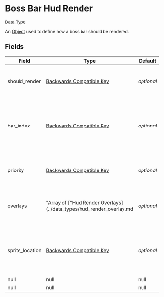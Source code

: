 # Boss Bar Hud Render
[Data Type](../data_types.md)

An [Object](object.md) used to define how a boss bar should be rendered.
## Fields

 | Field | Type | Default | Description | 
|---|---|---|---|
 | should_render | [Backwards Compatible Key](null.md) | _optional_ | Whether the bar should be visible or not. | 
 | bar_index | [Backwards Compatible Key](null.md) | _optional_ | The indexed position of the bar on the sprite to use. Please note that indexes start at 0. | 
 | priority | [Backwards Compatible Key](null.md) | _optional_ | The order in which the bar appears on the screen. | 
 | overlays | "[Array](../data_types/array.md) of ["Hud Render Overlays](../data_types/hud_render_overlay.md | _optional_ | The overlays you can display on the boss bar. | 
 | sprite_location | [Backwards Compatible Key](null.md) | _optional_ | The path to the file in the assets which contains what the bar looks like. | 
 | null | null | null | null | 
 | null | null | null | null | 

